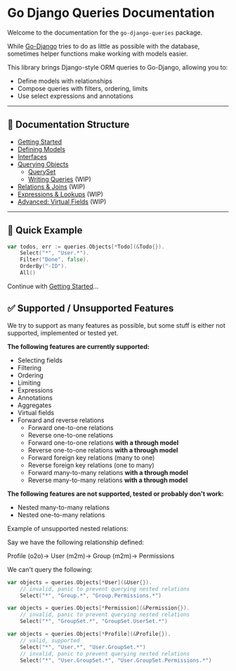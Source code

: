 # Go Django Queries Documentation

Welcome to the documentation for the `go-django-queries` package.

While [Go-Django](https://github.com/Nigel2392/go-django) tries to do as little as possible with the database, sometimes helper functions make working with models easier.

This library brings Django-style ORM queries to Go-Django, allowing you to:

* Define models with relationships
* Compose queries with filters, ordering, limits
* Use select expressions and annotations

---

## 📁 Documentation Structure

* [Getting Started](./docs/getting_started.md)
* [Defining Models](./docs/models.md)
* [Interfaces](./docs/interfaces.md)
* [Querying Objects](./docs/querying.md)
  * [QuerySet](./docs/queryset/queryset.md)
  * [Writing Queries](./docs/queryset/writing_queries.md) (WIP)
* [Relations & Joins](./docs/relations/relations.md) (WIP)
* [Expressions & Lookups](./docs/expressions.md) (WIP)
* [Advanced: Virtual Fields](./docs/virtual_fields.md) (WIP)

---

## 🔧 Quick Example

```go
var todos, err := queries.Objects[*Todo](&Todo{}).
    Select("*", "User.*").
    Filter("Done", false).
    OrderBy("-ID").
    All()
```

Continue with [Getting Started](./docs/getting_started.md)…

## ✅ Supported / Unsupported Features

We try to support as many features as possible, but some stuff is either not supported, implemented or tested yet.

**The following features are currently supported:**

* Selecting fields
* Filtering
* Ordering
* Limiting
* Expressions
* Annotations
* Aggregates
* Virtual fields
* Forward and reverse relations
  * Forward one-to-one relations
  * Reverse one-to-one relations
  * Forward one-to-one relations **with a through model**
  * Reverse one-to-one relations **with a through model**
  * Forward foreign key relations (many to one)
  * Reverse foreign key relations (one to many)
  * Forward many-to-many relations **with a through model**
  * Reverse many-to-many relations **with a through model**

**The following features are not supported, tested or probably don't work:**

* Nested many-to-many relations
* Nested one-to-many relations

Example of unsupported nested relations:

Say we have the following relationship defined:

Profile (o2o)-> User (m2m)-> Group (m2m)-> Permissions

We can't query the following:

```go
var objects = queries.Objects[*User](&User{}).
    // invalid, panic to prevent querying nested relations
    Select("*", "Group.*", "Group.Permissions.*")

var objects = queries.Objects[*Permission](&Permission{}).
    // invalid, panic to prevent querying nested relations
    Select("*", "GroupSet.*", "GroupSet.UserSet.*")

var objects = queries.Objects[*Profile](&Profile{}).
    // valid, supported
    Select("*", "User.*", "User.GroupSet.*")
    // invalid, panic to prevent querying nested relations
    Select("*", "User.GroupSet.*", "User.GroupSet.Permissions.*")
```
